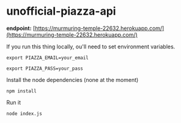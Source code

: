 # unofficial-piazza-api


**endpoint:** [https://murmuring-temple-22632.herokuapp.com/](https://murmuring-temple-22632.herokuapp.com/)



If you run this thing locally, ou'll need to set environment variables.

`export PIAZZA_EMAIL=your_email`

`export PIAZZA_PASS=your_pass`



Install the node dependencies (none at the moment)

`npm install`


Run it

`node index.js`
